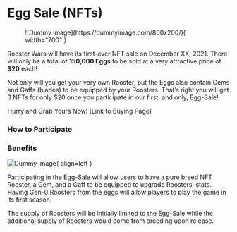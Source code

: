 # Egg Sale (NFTs)

<figure markdown> <!-- EGGS -->
  ![Dummy image](https://dummyimage.com/800x200/){ width="700" }
</figure>

Rooster Wars will have its first-ever NFT sale on December XX, 2021. There will only be a total of **150,000 Eggs** to be sold at a very attractive price of **$20** each!

Not only will you get your very own Rooster, but the Eggs also contain Gems and Gaffs (blades) to be equipped by your Roosters. That’s right you will get 3 NFTs for only $20 once you participate in our first, and only, Egg-Sale!

Hurry and Grab Yours Now! \[Link to Buying Page]

### How to Participate

### Benefits

<!-- Single Egg -->

![Dummy image](https://dummyimage.com/200x120/){ align=left }

Participating in the Egg-Sale will allow users to have a pure breed NFT Rooster, a Gem, and a Gaff to be equipped to upgrade Roosters' stats. Having Gen-0 Roosters from the eggs will allow players to play the game in its first season.

The supply of Roosters will be initially limited to the Egg-Sale while the additional supply of Roosters would come from breeding upon release.
